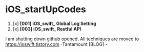 # iOS_startUpCodes

1. [x] **[001] iOS_swift_ Global Log Setting**
3. [x] **[003] iOS_swift_ Restful API**

I am shutting down github opened.
All techniques are moved to https://ioswift.tistory.com  -Tantamount [BLOG] -
